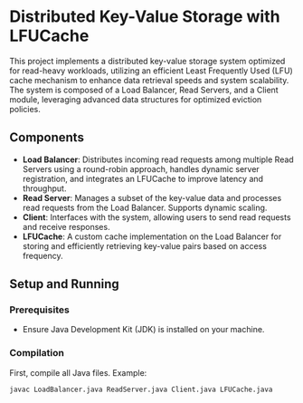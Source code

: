 # Distributed Key-Value Storage with LFUCache

This project implements a distributed key-value storage system optimized for read-heavy workloads, utilizing an efficient Least Frequently Used (LFU) cache mechanism to enhance data retrieval speeds and system scalability. The system is composed of a Load Balancer, Read Servers, and a Client module, leveraging advanced data structures for optimized eviction policies.

## Components

- **Load Balancer**: Distributes incoming read requests among multiple Read Servers using a round-robin approach, handles dynamic server registration, and integrates an LFUCache to improve latency and throughput.
- **Read Server**: Manages a subset of the key-value data and processes read requests from the Load Balancer. Supports dynamic scaling.
- **Client**: Interfaces with the system, allowing users to send read requests and receive responses.
- **LFUCache**: A custom cache implementation on the Load Balancer for storing and efficiently retrieving key-value pairs based on access frequency.

## Setup and Running

### Prerequisites

- Ensure Java Development Kit (JDK) is installed on your machine.

### Compilation

First, compile all Java files. Example:

```sh
javac LoadBalancer.java ReadServer.java Client.java LFUCache.java
